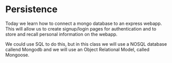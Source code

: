 # Persistence
Today we learn how to connect a mongo database to an express webapp. 
This will allow us to create signup/login pages for authentication
and to store and recall personal information on the webapp.

We could use SQL to do this, but in this class we will use a NOSQL database callend Mongodb
and we will use an Object Relational Model, called Mongoose.

